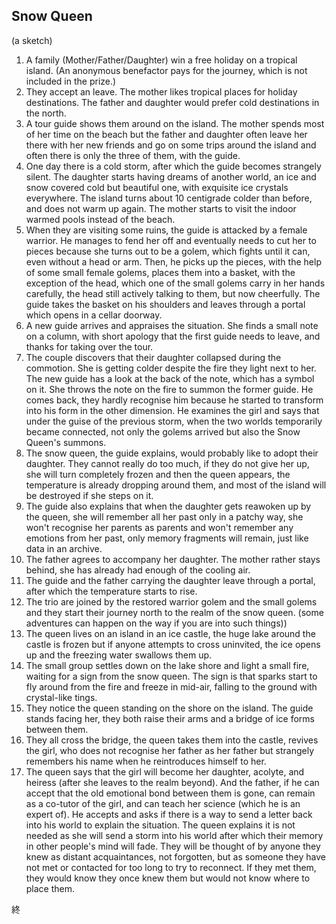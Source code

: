 Snow Queen
----------

(a sketch)

1. A family (Mother/Father/Daughter) win a free holiday on a tropical
   island. (An anonymous benefactor pays for the journey, which is not
   included in the prize.)
3. They accept an leave. The mother likes tropical places for holiday
   destinations. The father and daughter would prefer cold
   destinations in the north.
3. A tour guide shows them around on the island. The mother spends most
   of her time on the beach but the father and daughter often leave
   her there with her new friends and go on some trips around the
   island and often there is only the three of them, with the guide.
4. One day there is a cold storm, after which the guide becomes strangely
   silent. The daughter starts having dreams of another world, an ice
   and snow covered cold but beautiful one, with exquisite ice
   crystals everywhere. The island turns about 10
   centigrade colder than before, and does not warm up again. The
   mother starts to visit the indoor warmed pools instead of the beach.
5. When they are visiting some ruins, the guide is attacked by a female
   warrior. He manages to fend her off and eventually needs to cut her to
   pieces because she turns out to be a golem, which fights until it
   can, even without a head or arm. Then, he picks up the
   pieces, with the help of some small female golems, places them into
   a basket, with the exception of the head, which one of the small
   golems carry in her hands carefully, the head still actively
   talking to them, but now cheerfully. The guide takes the basket on
   his shoulders and leaves through a portal which opens in a cellar
   doorway.
6. A new guide arrives and appraises the situation. She finds a small
   note on a column, with short apology that the first guide needs to
   leave, and thanks for taking over the tour.
7. The couple discovers that their daughter collapsed during the
   commotion. She is getting colder despite the fire they light next
   to her. The new guide has a look at the back of the note, which has
   a symbol on it. She throws the note on the fire to summon the
   former guide. He comes back, they hardly recognise him because he
   started to transform into his form in the other dimension. He
   examines the girl and says that under the guise of the previous
   storm, when the two worlds temporarily became connected, not only
   the golems arrived but also the Snow Queen's summons.
8. The snow queen, the guide explains, would probably like to adopt
   their daughter. They cannot really do too much, if they do not give
   her up, she will turn completely frozen and then the queen appears,
   the temperature is already dropping around them, and most of the
   island will be destroyed if she steps on it.
9. The guide also explains that when the daughter gets reawoken up by the
   queen, she will remember all her past only in a patchy way, she
   won't recognise her parents as parents and won't remember any
   emotions from her past, only memory fragments will remain, just
   like data in an archive.
10. The father agrees to accompany her daughter. The mother rather
   stays behind, she has already had enough of the cooling air.
11. The guide and the father carrying the daughter leave through a
   portal, after which the temperature starts to rise.
12. The trio are joined by the restored warrior golem and the small
   golems and they start their journey north to the realm of the snow
   queen. (some adventures can happen on the way if you are into such
   things))
13. The queen lives on an island in an ice castle, the huge lake around
   the castle is frozen but if anyone attempts to cross uninvited,
   the ice opens up and the freezing water swallows them up.
14. The small group settles down on the lake shore and light a small
   fire, waiting for a sign from the snow queen. The sign is that
   sparks start to fly around from the fire and freeze in mid-air,
   falling to the ground with crystal-like tings.
15. They notice the queen standing on the shore on the island. The
   guide stands facing her, they both raise their arms and a bridge of
   ice forms between them.
16. They all cross the bridge, the queen takes them into the castle,
   revives the girl, who does not recognise her father as her father
   but strangely remembers his name when he reintroduces himself to
   her.
17. The queen says that the girl will become her daughter, acolyte,
   and heiress (after she leaves to the realm beyond). And the
   father, if he can accept that the old emotional bond between them
   is gone, can remain as a co-tutor of the girl, and can teach her
   science (which he is an expert of). He accepts and asks if
   there is a way to send a letter back into his world to explain the
   situation. The queen explains it is not needed as she will send a
   storm into his world after which their memory in other people's
   mind will fade. They will be thought of by anyone they knew as
   distant acquaintances, not forgotten, but as someone they have not
   met or contacted for too long to try to reconnect. If they met
   them, they would know they once knew them but would not know where
   to place them.

終
